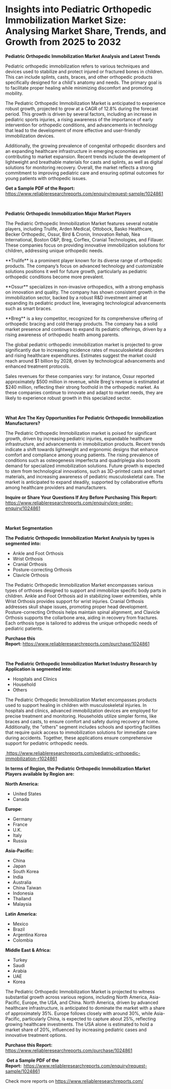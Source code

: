 <p><h1>Insights into Pediatric Orthopedic Immobilization Market Size: Analysing Market Share, Trends, and Growth from 2025 to 2032</h1></p><p><strong>Pediatric Orthopedic Immobilization Market Analysis and Latest Trends</strong></p>
<p><p>Pediatric orthopedic immobilization refers to various techniques and devices used to stabilize and protect injured or fractured bones in children. This can include splints, casts, braces, and other orthopedic products specifically designed for a child's anatomy and needs. The primary goal is to facilitate proper healing while minimizing discomfort and promoting mobility.</p><p>The Pediatric Orthopedic Immobilization Market is anticipated to experience robust growth, projected to grow at a CAGR of 12.8% during the forecast period. This growth is driven by several factors, including an increase in pediatric sports injuries, a rising awareness of the importance of early intervention for orthopedic conditions, and advancements in technology that lead to the development of more effective and user-friendly immobilization devices. </p><p>Additionally, the growing prevalence of congenital orthopedic disorders and an expanding healthcare infrastructure in emerging economies are contributing to market expansion. Recent trends include the development of lightweight and breathable materials for casts and splints, as well as digital solutions for monitoring recovery. Overall, the market reflects a strong commitment to improving pediatric care and ensuring optimal outcomes for young patients with orthopedic issues.</p></p>
<p><strong>Get a Sample PDF of the Report:&nbsp;</strong> <a href="https://www.reliableresearchreports.com/enquiry/request-sample/1024861?utm_campaign=3316&utm_medium=2&utm_source=Github&utm_content=ia&utm_term=08032025&utm_id=pediatric-orthopedic-immobilization">https://www.reliableresearchreports.com/enquiry/request-sample/1024861</a></p>
<p>&nbsp;</p>
<p><strong>Pediatric Orthopedic Immobilization Major Market Players</strong></p>
<p><p>The Pediatric Orthopedic Immobilization Market features several notable players, including Trulife, Arden Medical, Ottobock, Basko Healthcare, Becker Orthopedic, Ossur, Bird & Cronin, Innovation Rehab, Nea International, Boston O&P, Breg, Corflex, Cranial Technologies, and Fillauer. These companies focus on providing innovative immobilization solutions for children, addressing unique orthopedic needs.</p><p>**Trulife** is a prominent player known for its diverse range of orthopedic products. The company’s focus on advanced technology and customizable solutions positions it well for future growth, particularly as pediatric orthopedic conditions become more prevalent. </p><p>**Ossur** specializes in non-invasive orthopedics, with a strong emphasis on innovation and quality. The company has shown consistent growth in the immobilization sector, backed by a robust R&D investment aimed at expanding its pediatric product line, leveraging technological advancements such as smart braces.</p><p>**Breg** is a key competitor, recognized for its comprehensive offering of orthopedic bracing and cold therapy products. The company has a solid market presence and continues to expand its pediatric offerings, driven by a rising awareness of orthopedic health among parents.</p><p>The global pediatric orthopedic immobilization market is projected to grow significantly due to increasing incidence rates of musculoskeletal disorders and rising healthcare expenditures. Estimates suggest the market could reach around $1 billion by 2028, driven by technological advancements and enhanced treatment protocols.</p><p>Sales revenues for these companies vary: for instance, Ossur reported approximately $500 million in revenue, while Breg's revenue is estimated at $240 million, reflecting their strong foothold in the orthopedic market. As these companies continue to innovate and adapt to market needs, they are likely to experience robust growth in this specialized sector.</p></p>
<p>&nbsp;</p>
<p><strong>What Are The Key Opportunities For Pediatric Orthopedic Immobilization Manufacturers?</strong></p>
<p><p>The Pediatric Orthopedic Immobilization market is poised for significant growth, driven by increasing pediatric injuries, expandable healthcare infrastructure, and advancements in immobilization products. Recent trends indicate a shift towards lightweight and ergonomic designs that enhance comfort and compliance among young patients. The rising prevalence of conditions such as osteogenesis imperfecta and quadriplegia also boosts demand for specialized immobilization solutions. Future growth is expected to stem from technological innovations, such as 3D-printed casts and smart materials, and increasing awareness of pediatric musculoskeletal care. The market is anticipated to expand steadily, supported by collaborative efforts among healthcare providers and manufacturers.</p></p>
<p><strong>Inquire or Share Your Questions If Any Before Purchasing This Report:</strong> <a href="https://www.reliableresearchreports.com/enquiry/pre-order-enquiry/1024861?utm_campaign=3316&utm_medium=2&utm_source=Github&utm_content=ia&utm_term=08032025&utm_id=pediatric-orthopedic-immobilization">https://www.reliableresearchreports.com/enquiry/pre-order-enquiry/1024861</a></p>
<p>&nbsp;</p>
<p><strong>Market Segmentation</strong></p>
<p><strong>The Pediatric Orthopedic Immobilization Market Analysis by types is segmented into:</strong></p>
<p><ul><li>Ankle and Foot Orthosis</li><li>Wrist Orthosis</li><li>Cranial Orthosis</li><li>Posture-correcting Orthosis</li><li>Clavicle Orthosis</li></ul></p>
<p><p>The Pediatric Orthopedic Immobilization Market encompasses various types of orthoses designed to support and immobilize specific body parts in children. Ankle and Foot Orthosis aid in stabilizing lower extremities, while Wrist Orthosis provides support for wrist injuries. Cranial Orthosis addresses skull shape issues, promoting proper head development. Posture-correcting Orthosis helps maintain spinal alignment, and Clavicle Orthosis supports the collarbone area, aiding in recovery from fractures. Each orthosis type is tailored to address the unique orthopedic needs of pediatric patients.</p></p>
<p><strong>Purchase this Report:&nbsp;</strong><a href="https://www.reliableresearchreports.com/purchase/1024861?utm_campaign=3316&utm_medium=2&utm_source=Github&utm_content=ia&utm_term=08032025&utm_id=pediatric-orthopedic-immobilization">https://www.reliableresearchreports.com/purchase/1024861</a></p>
<p>&nbsp;</p>
<p><strong>The Pediatric Orthopedic Immobilization Market Industry Research by Application is segmented into:</strong></p>
<p><ul><li>Hospitals and Clinics</li><li>Household</li><li>Others</li></ul></p>
<p><p>The Pediatric Orthopedic Immobilization Market encompasses products used to support healing in children with musculoskeletal injuries. In hospitals and clinics, advanced immobilization devices are employed for precise treatment and monitoring. Households utilize simpler forms, like braces and casts, to ensure comfort and safety during recovery at home. Additionally, the "others" segment includes schools and sporting facilities that require quick access to immobilization solutions for immediate care during accidents. Together, these applications ensure comprehensive support for pediatric orthopedic needs.</p></p>
<p><a href="https://www.reliableresearchreports.com/pediatric-orthopedic-immobilization-r1024861?utm_campaign=3316&utm_medium=2&utm_source=Github&utm_content=ia&utm_term=08032025&utm_id=pediatric-orthopedic-immobilization">&nbsp;https://www.reliableresearchreports.com/pediatric-orthopedic-immobilization-r1024861</a></p>
<p><strong>In terms of Region, the Pediatric Orthopedic Immobilization Market Players available by Region are:</strong></p>
<p>
    <p> <strong> North America: </strong>
        <ul>
            <li>United States</li>
            <li>Canada</li>
        </ul>
        </p> 
    <p> <strong> Europe: </strong>
        <ul>
            <li>Germany</li>
            <li>France</li>
            <li>U.K.</li>
            <li>Italy</li>
            <li>Russia</li>
        </ul>
        </p> 
    <p> <strong> Asia-Pacific: </strong>
        <ul>
            <li>China</li>
            <li>Japan</li>
            <li>South Korea</li>
            <li>India</li>
            <li>Australia</li>
            <li>China Taiwan</li>
            <li>Indonesia</li>
            <li>Thailand</li>
            <li>Malaysia</li>
        </ul>
        </p> 
    <p> <strong> Latin America: </strong>
        <ul>
            <li>Mexico</li>
            <li>Brazil</li>
            <li>Argentina Korea</li>
            <li>Colombia</li>
        </ul>
        </p> 
    <p> <strong> Middle East & Africa: </strong>
        <ul>
            <li>Turkey</li>
            <li>Saudi</li>
            <li>Arabia</li>
            <li>UAE</li>
            <li>Korea</li>
        </ul>
    </p>
    </p>
<p><p>The Pediatric Orthopedic Immobilization Market is projected to witness substantial growth across various regions, including North America, Asia-Pacific, Europe, the USA, and China. North America, driven by advanced healthcare infrastructure, is anticipated to dominate the market with a share of approximately 35%. Europe follows closely with around 30%, while Asia-Pacific, particularly China, is expected to capture about 25%, reflecting growing healthcare investments. The USA alone is estimated to hold a market share of 20%, influenced by increasing pediatric cases and innovative treatment options.</p></p>
<p><strong>Purchase this Report: </strong><a href="https://www.reliableresearchreports.com/purchase/1024861?utm_campaign=3316&utm_medium=2&utm_source=Github&utm_content=ia&utm_term=08032025&utm_id=pediatric-orthopedic-immobilization">https://www.reliableresearchreports.com/purchase/1024861</a></p>
<p>&nbsp;<strong>Get a Sample PDF of the Report:&nbsp;&nbsp;</strong><a href="https://www.reliableresearchreports.com/enquiry/request-sample/1024861?utm_campaign=3316&utm_medium=2&utm_source=Github&utm_content=ia&utm_term=08032025&utm_id=pediatric-orthopedic-immobilization">https://www.reliableresearchreports.com/enquiry/request-sample/1024861</a></p>
<p><strong></strong></p>
<p>Check more reports on <a href="https://www.reliableresearchreports.com/?utm_campaign=3316&utm_medium=2&utm_source=Github&utm_content=ia&utm_term=08032025&utm_id=pediatric-orthopedic-immobilization">https://www.reliableresearchreports.com/</a></p>